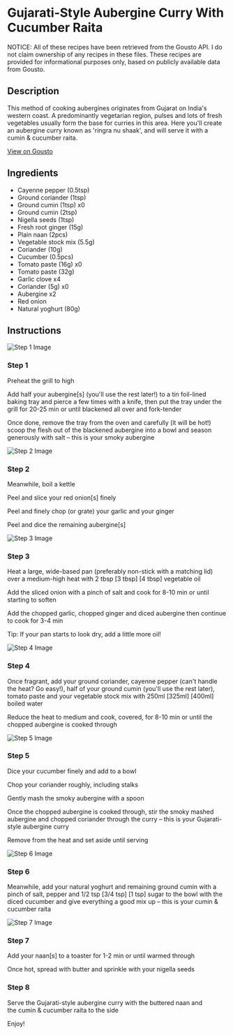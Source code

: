 # Gujarati-Style Aubergine Curry With Cucumber Raita

NOTICE: All of these recipes have been retrieved from the Gousto API. I do not claim ownership of any recipes in these files. These recipes are provided for informational purposes only, based on publicly available data from Gousto.

## Description

This method of cooking aubergines originates from Gujarat on India's western coast. A predominantly vegetarian region, pulses and lots of fresh vegetables usually form the base for curries in this area. Here you'll create an aubergine curry known as 'ringra nu shaak', and will serve it with a cumin & cucumber raita.

[View on Gousto](https://www.gousto.co.uk/recipes/cookbook/gujarati-style-aubergine-curry-with-raita)

## Ingredients

- Cayenne pepper (0.5tsp)
- Ground coriander (1tsp)
- Ground cumin (1tsp) x0
- Ground cumin (2tsp)
- Nigella seeds (1tsp)
- Fresh root ginger (15g)
- Plain naan (2pcs)
- Vegetable stock mix (5.5g)
- Coriander (10g)
- Cucumber (0.5pcs)
- Tomato paste (16g) x0
- Tomato paste (32g)
- Garlic clove x4
- Coriander (5g) x0
- Aubergine x2
- Red onion
- Natural yoghurt (80g)

## Instructions

![Step 1 Image](https://production-media.gousto.co.uk/cms/recipe-step-image/1878.-step-1-x200.jpg)

### Step 1

Preheat the grill to high

Add half your aubergine[s]<span class="text-danger"> </span>(you'll use the rest later!) to a tin foil-lined baking tray and pierce a few times with a knife, then put the tray under the grill for 20-25 min or until blackened all over and fork-tender

Once done, remove the tray from the oven and carefully (it will be hot!) scoop the flesh out of the blackened aubergine into a bowl and season generously with salt – this is your smoky aubergine

![Step 2 Image](https://production-media.gousto.co.uk/cms/recipe-step-image/1878.-step-2-x200.jpg)

### Step 2

Meanwhile, boil a kettle

Peel and slice your red onion[s] finely

Peel and finely chop (or grate) your garlic and your ginger

Peel and dice the remaining aubergine[s]

![Step 3 Image](https://production-media.gousto.co.uk/cms/recipe-step-image/1878.-step-3-x200.jpg)

### Step 3

Heat a large, wide-based pan (preferably non-stick with a matching lid) over a medium-high heat with 2 tbsp <span class="text-purple">[3 tbsp] </span><span class="text-danger">[4</span> <span class="text-danger">tbsp]</span> vegetable oil

Add the sliced onion with a pinch of salt and cook for 8-10 min or until starting to soften

Add the chopped garlic, chopped ginger and diced aubergine then continue to cook for 3-4 min

Tip: If your pan starts to look dry, add a little more oil!

![Step 4 Image](https://production-media.gousto.co.uk/cms/recipe-step-image/1878.-step-4-x200.jpg)

### Step 4

Once fragrant, add your ground coriander, cayenne pepper (can't handle the heat? Go easy!), half of your ground cumin (you'll use the rest later), tomato paste and your vegetable stock mix with 250ml <span class="text-purple">[325ml] </span><span class="text-danger">[400ml]</span> boiled water

Reduce the heat to medium and cook, covered, for 8-10 min or until the chopped aubergine is cooked through

![Step 5 Image](https://production-media.gousto.co.uk/cms/recipe-step-image/1878.-step-5-x200.jpg)

### Step 5

Dice your cucumber finely and add to a bowl

Chop your coriander roughly, including stalks

Gently mash the smoky aubergine with a spoon

Once the chopped aubergine is cooked through, stir the smoky mashed aubergine and chopped coriander through the curry – this is your Gujarati-style aubergine curry

Remove from the heat and set aside until serving

![Step 6 Image](https://production-media.gousto.co.uk/cms/recipe-step-image/1878.-step-6-x200.jpg)

### Step 6

Meanwhile, add your natural yoghurt and remaining ground cumin with a pinch of salt, pepper and 1/2 tsp <span class="text-purple">[3/4 tsp] </span><span class="text-danger">[1 tsp]</span> sugar to the bowl with the diced cucumber and give everything a good mix up – this is your cumin & cucumber raita

![Step 7 Image](https://production-media.gousto.co.uk/cms/recipe-step-image/Mini-naans-in-toaster-1687784343710-x200.jpg)

### Step 7

Add your naan[s] to a toaster for 1-2 min or until warmed through

Once hot, spread with butter and sprinkle with your nigella seeds

### Step 8

Serve the Gujarati-style aubergine curry with the buttered naan and the cumin & cucumber raita to the side

Enjoy!

